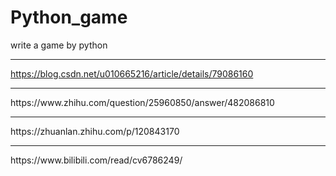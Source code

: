 # Python_game
write a game by python <hr>
https://blog.csdn.net/u010665216/article/details/79086160
<hr>
https://www.zhihu.com/question/25960850/answer/482086810
<hr>
https://zhuanlan.zhihu.com/p/120843170
<hr>
https://www.bilibili.com/read/cv6786249/

